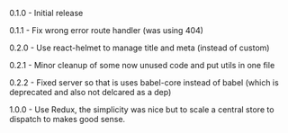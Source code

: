 0.1.0
	- Initial release

0.1.1
	- Fix wrong error route handler (was using 404)

0.2.0
	- Use react-helmet to manage title and meta (instead of custom)

0.2.1
	- Minor cleanup of some now unused code and put utils in one file

0.2.2
	- Fixed server so that is uses babel-core instead of babel (which is deprecated and also not delcared as a dep)

1.0.0
	- Use Redux, the simplicity was nice but to scale a central store to dispatch to makes good sense.
